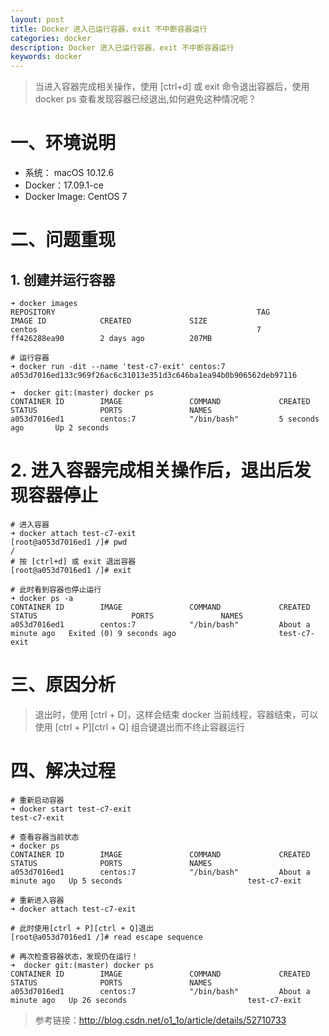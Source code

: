 ```yaml
---
layout: post
title: Docker 进入已运行容器，exit 不中断容器运行
categories: docker
description: Docker 进入已运行容器，exit 不中断容器运行
keywords: docker
---
```


> 当进入容器完成相关操作，使用 [ctrl+d] 或 exit 命令退出容器后，使用 docker ps 查看发现容器已经退出,如何避免这种情况呢？

# 一、环境说明

- 系统： macOS 10.12.6
- Docker：17.09.1-ce
- Docker Image: CentOS 7

# 二、问题重现

## 1. 创建并运行容器

```shell
➜ docker images
REPOSITORY                                             TAG                 IMAGE ID            CREATED             SIZE
centos                                                 7                   ff426288ea90        2 days ago          207MB

# 运行容器
➜ docker run -dit --name 'test-c7-exit' centos:7
a053d7016ed133c969f26ac6c31013e351d3c646ba1ea94b0b906562deb97116

➜  docker git:(master) docker ps
CONTAINER ID        IMAGE               COMMAND             CREATED             STATUS              PORTS               NAMES
a053d7016ed1        centos:7            "/bin/bash"         5 seconds ago       Up 2 seconds
```

# 2. 进入容器完成相关操作后，退出后发现容器停止

```shell
# 进入容器
➜ docker attach test-c7-exit
[root@a053d7016ed1 /]# pwd
/
# 按 [ctrl+d] 或 exit 退出容器
[root@a053d7016ed1 /]# exit

# 此时看到容器也停止运行
➜ docker ps -a
CONTAINER ID        IMAGE               COMMAND             CREATED              STATUS                     PORTS               NAMES
a053d7016ed1        centos:7            "/bin/bash"         About a minute ago   Exited (0) 9 seconds ago                       test-c7-exit
```

# 三、原因分析

> 退出时，使用 [ctrl + D]，这样会结束 docker 当前线程，容器结束，可以使用 [ctrl + P][ctrl + Q] 组合键退出而不终止容器运行

# 四、解决过程

```shell
# 重新启动容器
➜ docker start test-c7-exit
test-c7-exit

# 查看容器当前状态
➜ docker ps
CONTAINER ID        IMAGE               COMMAND             CREATED              STATUS              PORTS               NAMES
a053d7016ed1        centos:7            "/bin/bash"         About a minute ago   Up 5 seconds                            test-c7-exit

# 重新进入容器
➜ docker attach test-c7-exit

# 此时使用[ctrl + P][ctrl + Q]退出
[root@a053d7016ed1 /]# read escape sequence

# 再次检查容器状态，发现仍在运行！
➜  docker git:(master) docker ps
CONTAINER ID        IMAGE               COMMAND             CREATED              STATUS              PORTS               NAMES
a053d7016ed1        centos:7            "/bin/bash"         About a minute ago   Up 26 seconds                           test-c7-exit

```

> 参考链接：<http://blog.csdn.net/o1_1o/article/details/52710733>